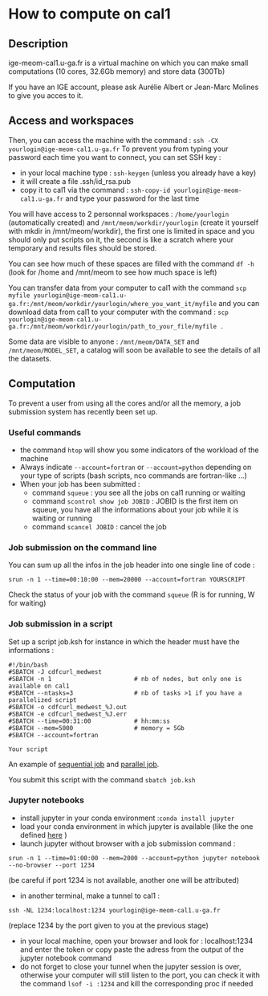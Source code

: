 # How to compute on cal1

## Description

ige-meom-cal1.u-ga.fr is a virtual machine on which you can make small computations (10 cores, 32.6Gb memory) and store data (300Tb)

If you have an IGE account, please ask Aurélie Albert or Jean-Marc Molines to give you acces to it.

## Access and workspaces

Then, you can access the machine with the command : ```ssh -CX yourlogin@ige-meom-cal1.u-ga.fr```
To prevent you from typing your password each time you want to connect, you can set SSH key :
  - in your local machine type : ```ssh-keygen``` (unless you already have a key)
  - it will create a file .ssh/id_rsa.pub
  - copy it to cal1 via the command : ```ssh-copy-id yourlogin@ige-meom-cal1.u-ga.fr``` and type your password for the last time

You will have access to 2 personnal workspaces : ```/home/yourlogin``` (automatically created) and ```/mnt/meom/workdir/yourlogin``` (create it yourself with mkdir in /mnt/meom/workdir), the first one is limited in space and you should only put scripts on it, the second is like a scratch where your temporary and results files should be stored.

You can see how much of these spaces are filled with the command ```df -h``` (look for /home and /mnt/meom to see how much space is left)

You can transfer data from your computer to cal1 with the command ```scp myfile yourlogin@ige-meom-cal1.u-ga.fr:/mnt/meom/workdir/yourlogin/where_you_want_it/myfile``` and you can download data from cal1 to your computer with the command : ```scp yourlogin@ige-meom-cal1.u-ga.fr:/mnt/meom/workdir/yourlogin/path_to_your_file/myfile .```

Some data are visible to anyone : ```/mnt/meom/DATA_SET``` and ```/mnt/meom/MODEL_SET```, a catalog will soon be available to see the details of all the datasets.

## Computation

To prevent a user from using all the cores and/or all the memory, a job submission system has recently been set up.

### Useful commands
 - the command ```htop``` will show you some indicators of the workload of the machine
 - Always indicate ```--account=fortran``` or ```--account=python``` depending on your type of scripts (bash scripts, nco commands are fortran-like ...)
 - When your job has been submitted :
    - command ```squeue```  : you see all the jobs on cal1 running or waiting
    - command ```scontrol show job JOBID``` : JOBID is the first item on squeue, you have all the informations about your job while it is waiting or running
    - command ```scancel JOBID``` : cancel the job
 
### Job submission on the command line

You can sum up all the infos in the job header into one single line of code : 

```
srun -n 1 --time=00:10:00 --mem=20000 --account=fortran YOURSCRIPT
```
 
Check the status of your job with the command ```squeue``` (R is for running, W for waiting)
### Job submission in a script

Set up a script job.ksh for instance in which the header must have the informations :

```
#!/bin/bash
#SBATCH -J cdfcurl_medwest
#SBATCH -n 1                       # nb of nodes, but only one is available on cal1
#SBATCH --ntasks=3                 # nb of tasks >1 if you have a parallelized script
#SBATCH -o cdfcurl_medwest_%J.out
#SBATCH -e cdfcurl_medwest_%J.err
#SBATCH --time=00:31:00            # hh:mm:ss
#SBATCH --mem=5000                 # memory = 5Gb
#SBATCH --account=fortran

Your script
```

An example of [sequential job](https://github.com/meom-group/tutos/blob/master/cal1/jobs/job_seq_compute_vorticity_MEDWEST60.ksh) and [parallel job](https://github.com/meom-group/tutos/blob/master/cal1/jobs/job_par_compute_vorticity_density_MEDWEST60.ksh).

You submit this script with the command ```sbatch job.ksh```

### Jupyter notebooks

  - install jupyter in your conda environment :```conda install jupyter```
  - load your conda environment in which jupyter is available (like the one defined [here](https://github.com/meom-group/tutos/blob/master/cal1/2020-03-20-AA-demo-dask-dashboard-xarray-on-cal1.ipynb) )
  - launch jupyter without browser with a job submission command : 
 ```
 srun -n 1 --time=01:00:00 --mem=2000 --account=python jupyter notebook --no-browser --port 1234
 ```
 
 (be careful if port 1234 is not available, another one will be attributed)
  - in another terminal, make a tunnel to cal1 : 
  ```
  ssh -NL 1234:localhost:1234 yourlogin@ige-meom-cal1.u-ga.fr
  ``` 
  (replace 1234 by the port given to you at the previous stage)
  - in your local machine, open your browser and look for : localhost:1234 and enter the token or copy paste the adress from the output of the jupyter notebook command
  - do not forget to close your tunnel when the jupyter session is over, otherwise your computer will still listen to the port, you can check it with the command ```lsof -i :1234``` and kill the corresponding proc if needed

